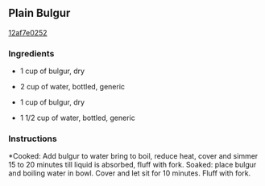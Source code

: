 ## Plain Bulgur

[12af7e0252](http://www.food.com/recipe/plain-bulgur-415661)

### Ingredients

 - 1 cup of bulgur, dry

 - 2 cup of water, bottled, generic

 - 1 cup of bulgur, dry

 - 1 1/2 cup of water, bottled, generic

### Instructions

*Cooked: Add bulgur to water bring to boil, reduce heat, cover and simmer 15 to 20 minutes till liquid is absorbed, fluff with fork. Soaked: place bulgur and boiling water in bowl. Cover and let sit for 10 minutes. Fluff with fork.